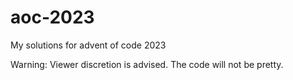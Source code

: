 # aoc-2023

My solutions for advent of code 2023

Warning: Viewer discretion is advised. The code will not be pretty.
